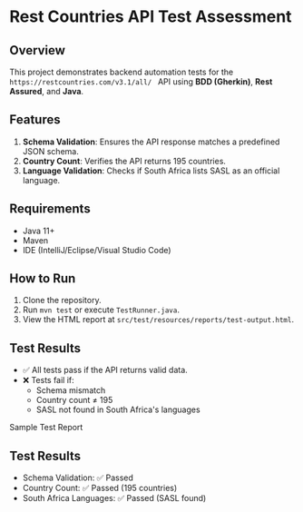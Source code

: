 # Rest Countries API Test Assessment

## Overview
This project demonstrates backend automation tests for the `https://restcountries.com/v3.1/all/ ` API using **BDD (Gherkin)**, **Rest Assured**, and **Java**.

## Features
1. **Schema Validation**: Ensures the API response matches a predefined JSON schema.
2. **Country Count**: Verifies the API returns 195 countries.
3. **Language Validation**: Checks if South Africa lists SASL as an official language.

## Requirements
- Java 11+
- Maven
- IDE (IntelliJ/Eclipse/Visual Studio Code)

## How to Run
1. Clone the repository.
2. Run `mvn test` or execute `TestRunner.java`.
3. View the HTML report at `src/test/resources/reports/test-output.html`.

## Test Results
- ✅ All tests pass if the API returns valid data.
- ❌ Tests fail if:
  - Schema mismatch
  - Country count ≠ 195
  - SASL not found in South Africa's languages
  
Sample Test Report
<!-- Generated in src/test/resources/reports/test-output.html -->
<h2>Test Results</h2>
<ul>
  <li>Schema Validation: ✅ Passed</li>
  <li>Country Count: ✅ Passed (195 countries)</li>
  <li>South Africa Languages: ✅ Passed (SASL found)</li>
</ul>  
